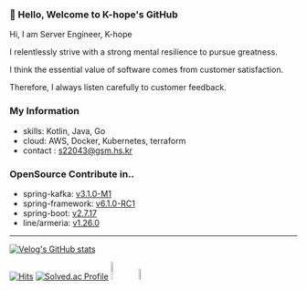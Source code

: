 ### 👋 Hello, Welcome to K-hope's GitHub

Hi, I am Server Engineer, K-hope

I relentlessly strive with a strong mental resilience to pursue greatness.

I think the essential value of software comes from customer satisfaction.

Therefore, I always listen carefully to customer feedback.


### My Information
- skills: Kotlin, Java, Go
- cloud: AWS, Docker, Kubernetes, terraform
- contact : s22043@gsm.hs.kr


### OpenSource Contribute in..

- spring-kafka: [v3.1.0-M1](https://github.com/spring-projects/spring-kafka/releases/tag/v3.1.0-M1)  
- spring-framework: [v6.1.0-RC1](https://github.com/spring-projects/spring-framework/pull/31264)
- spring-boot: [v2.7.17](https://github.com/spring-projects/spring-boot/pull/37491)
- line/armeria: [v1.26.0](https://github.com/line/armeria/pull/5201)

---

[![Velog's GitHub stats](https://velog-readme-stats.vercel.app/api?name=hope0206&tag=개발)](https://velog.io/@hope0206/%EA%B0%9C%EB%B0%9C%EC%9E%90-%EA%B3%B5%EB%B6%80-%EC%96%B4%EB%96%BB%EA%B2%8C-%ED%95%B4%EC%95%BC%ED%95%98%EB%82%98%EC%9A%94)


[![Hits](https://hits.seeyoufarm.com/api/count/incr/badge.svg?url=https://github.com/esperar&count_bg=%239576FF&title_bg=%23555555&icon=kotlin.svg&icon_color=%23E7E7E7&title=hits&edge_flat=false)](https://hits.seeyoufarm.com) [![Solved.ac Profile](http://mazassumnida.wtf/api/mini/generate_badge?boj=huemang)](https://solved.ac/huemang) 
<a href="https://esperer.tistory.com/">
  <img alt="Tistory" src ="https://img.shields.io/badge/Tistory-FF5D01.svg?&style=for-the-badge&logoColor=white&logo=Tesla" width=9%></a> 
<a href="mailto:s22043@gsm.hs.kr">
<img src="https://img.shields.io/badge/Gmail-d14836?style=flat-square&logo=Gmail&logoColor=white&link=s22043@gsm.hs.kr" width=7%></a>
